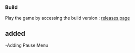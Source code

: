 ### Build
Play the game by accessing the build version : [releases page](https://github.com/baharudinmulya/Match-3/releases)
## added
-Adding Pause Menu
